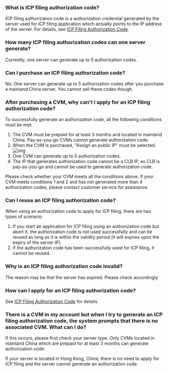### What is ICP filing authorization code?
ICP filing authorization code is a authorization credential generated by the server used for ICP filing application which actually points to the IP address of the server. For details, see [ICP Filing Authorization Code](https://cloud.tencent.com/document/product/243/18908).

### How many ICP filing authorization codes can one server generate?
Currently, one server can generate up to 5 authorization codes.

### Can I purchase an ICP filing authorization code?
No. One server can generate up to 5 authorization codes after you purchase a mainland China server. You cannot sell these codes though.

### After purchasing a CVM, why can't I apply for an ICP filing authorization code?
To successfully generate an authorization code, all the following conditions must be met:
1. The CVM must be prepaid for at least 3 months and located in mainland China. Pay-as-you-go CVMs cannot generate authorization code.
2. When the CVM is purchased, "Assign an public IP" must be selected.
   ![img](http://mc.qcloudimg.com/static/img/a9c114acb7a055fa5ba7e76993cfe121/image.png)
3. One CVM can generate up to 5 authorization codes.
4. The IP that generates authorization code cannot be a CLB IP, as CLB is pay-as-you-go and cannot be used to generate authorization code.

Please check whether your CVM meets all the conditions above. If your CVM meets conditions 1 and 2 and has not generated more than 4 authorization codes, please contact customer service for assistance.

### Can I reuse an ICP filing authorization code?
When using an authorization code to apply for ICP filing, there are two types of scenario:
1. If you start an application for ICP filing using an authorization code but abort it, the authorization code is not used successfully and can be reused as long as it is within the validity period (it will expires upon the expiry of the server IP).
2. If the authorization code has been successfully used for ICP filing, it cannot be reused.

### Why is an ICP filing authorization code invalid?
The reason may be that the server has expired. Please check accordingly.


### How can I apply for an ICP filing authorization code?
See [ICP Filing Authorization Code](https://cloud.tencent.com/document/product/243/18908) for details.

### There is a CVM in my account but when I try to generate an ICP filing authorization code, the system prompts that there is no associated CVM. What can I do?
If this occurs, please first check your server type. Only CVMs located in mainland China which are prepaid for at least 3 months can generate authorization code.

If your server is located in Hong Kong, China, there is no need to apply for ICP filing and the server cannot generate an authorization code.









